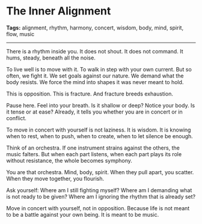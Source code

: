 # The Inner Alignment

**Tags:** alignment, rhythm, harmony, concert, wisdom, body, mind, spirit, flow, music

---

There is a rhythm inside you.
It does not shout.
It does not command.
It hums, steady, beneath all the noise.

To live well is to move with it.
To walk in step with your own current.
But so often, we fight it.
We set goals against our nature.
We demand what the body resists.
We force the mind into shapes
it was never meant to hold.

This is opposition.
This is fracture.
And fracture breeds exhaustion.

Pause here.
Feel into your breath.
Is it shallow or deep?
Notice your body.
Is it tense or at ease?
Already, it tells you whether you are in concert
or in conflict.

To move in concert with yourself
is not laziness.
It is wisdom.
It is knowing when to rest,
when to push,
when to create,
when to let silence be enough.

Think of an orchestra.
If one instrument strains against the others,
the music falters.
But when each part listens,
when each part plays its role without resistance,
the whole becomes symphony.

You are that orchestra.
Mind, body, spirit.
When they pull apart,
you scatter.
When they move together,
you flourish.

Ask yourself:
Where am I still fighting myself?
Where am I demanding what is not ready to be given?
Where am I ignoring the rhythm that is already set?

Move in concert with yourself, not in opposition.
Because life is not meant to be a battle
against your own being.
It is meant to be music.

